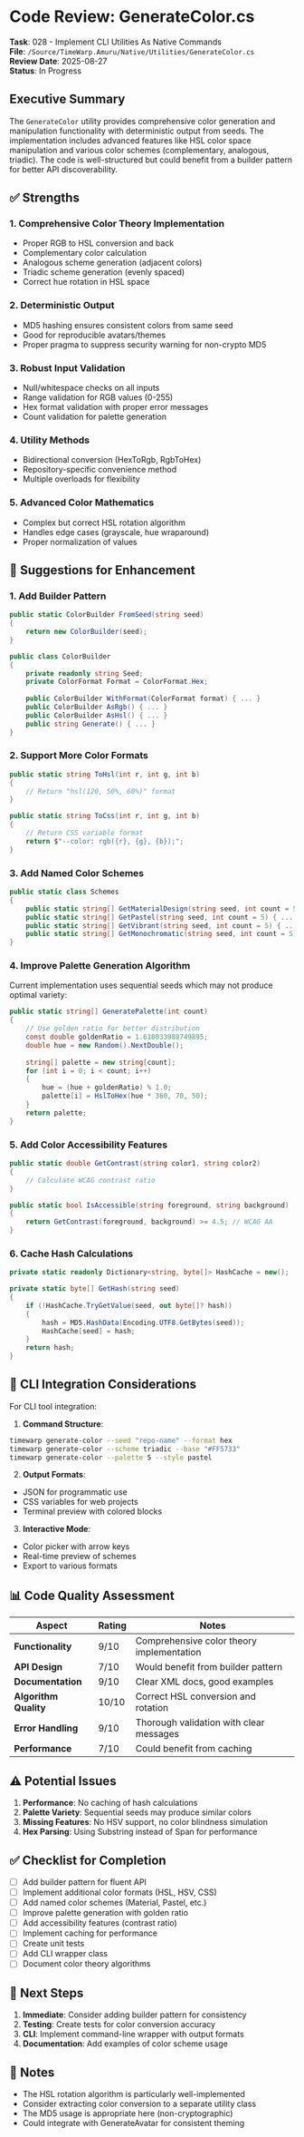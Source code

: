 # Code Review: GenerateColor.cs

**Task**: 028 - Implement CLI Utilities As Native Commands  
**File**: `/Source/TimeWarp.Amuru/Native/Utilities/GenerateColor.cs`  
**Review Date**: 2025-08-27  
**Status**: In Progress

## Executive Summary

The `GenerateColor` utility provides comprehensive color generation and manipulation functionality with deterministic output from seeds. The implementation includes advanced features like HSL color space manipulation and various color schemes (complementary, analogous, triadic). The code is well-structured but could benefit from a builder pattern for better API discoverability.

## ✅ Strengths

### 1. **Comprehensive Color Theory Implementation**
- Proper RGB to HSL conversion and back
- Complementary color calculation
- Analogous scheme generation (adjacent colors)
- Triadic scheme generation (evenly spaced)
- Correct hue rotation in HSL space

### 2. **Deterministic Output**
- MD5 hashing ensures consistent colors from same seed
- Good for reproducible avatars/themes
- Proper pragma to suppress security warning for non-crypto MD5

### 3. **Robust Input Validation**
- Null/whitespace checks on all inputs
- Range validation for RGB values (0-255)
- Hex format validation with proper error messages
- Count validation for palette generation

### 4. **Utility Methods**
- Bidirectional conversion (HexToRgb, RgbToHex)
- Repository-specific convenience method
- Multiple overloads for flexibility

### 5. **Advanced Color Mathematics**
- Complex but correct HSL rotation algorithm
- Handles edge cases (grayscale, hue wraparound)
- Proper normalization of values

## 🔧 Suggestions for Enhancement

### 1. **Add Builder Pattern**

```csharp
public static ColorBuilder FromSeed(string seed)
{
    return new ColorBuilder(seed);
}

public class ColorBuilder
{
    private readonly string Seed;
    private ColorFormat Format = ColorFormat.Hex;
    
    public ColorBuilder WithFormat(ColorFormat format) { ... }
    public ColorBuilder AsRgb() { ... }
    public ColorBuilder AsHsl() { ... }
    public string Generate() { ... }
}
```

### 2. **Support More Color Formats**

```csharp
public static string ToHsl(int r, int g, int b)
{
    // Return "hsl(120, 50%, 60%)" format
}

public static string ToCss(int r, int g, int b)
{
    // Return CSS variable format
    return $"--color: rgb({r}, {g}, {b});";
}
```

### 3. **Add Named Color Schemes**

```csharp
public static class Schemes
{
    public static string[] GetMaterialDesign(string seed, int count = 5) { ... }
    public static string[] GetPastel(string seed, int count = 5) { ... }
    public static string[] GetVibrant(string seed, int count = 5) { ... }
    public static string[] GetMonochromatic(string seed, int count = 5) { ... }
}
```

### 4. **Improve Palette Generation Algorithm**

Current implementation uses sequential seeds which may not produce optimal variety:

```csharp
public static string[] GeneratePalette(int count)
{
    // Use golden ratio for better distribution
    const double goldenRatio = 1.618033988749895;
    double hue = new Random().NextDouble();
    
    string[] palette = new string[count];
    for (int i = 0; i < count; i++)
    {
        hue = (hue + goldenRatio) % 1.0;
        palette[i] = HslToHex(hue * 360, 70, 50);
    }
    return palette;
}
```

### 5. **Add Color Accessibility Features**

```csharp
public static double GetContrast(string color1, string color2)
{
    // Calculate WCAG contrast ratio
}

public static bool IsAccessible(string foreground, string background)
{
    return GetContrast(foreground, background) >= 4.5; // WCAG AA
}
```

### 6. **Cache Hash Calculations**

```csharp
private static readonly Dictionary<string, byte[]> HashCache = new();

private static byte[] GetHash(string seed)
{
    if (!HashCache.TryGetValue(seed, out byte[]? hash))
    {
        hash = MD5.HashData(Encoding.UTF8.GetBytes(seed));
        HashCache[seed] = hash;
    }
    return hash;
}
```

## 🎯 CLI Integration Considerations

For CLI tool integration:

1. **Command Structure**:
```bash
timewarp generate-color --seed "repo-name" --format hex
timewarp generate-color --scheme triadic --base "#FF5733"
timewarp generate-color --palette 5 --style pastel
```

2. **Output Formats**:
- JSON for programmatic use
- CSS variables for web projects
- Terminal preview with colored blocks

3. **Interactive Mode**:
- Color picker with arrow keys
- Real-time preview of schemes
- Export to various formats

## 📊 Code Quality Assessment

| Aspect | Rating | Notes |
|--------|--------|-------|
| **Functionality** | 9/10 | Comprehensive color theory implementation |
| **API Design** | 7/10 | Would benefit from builder pattern |
| **Documentation** | 9/10 | Clear XML docs, good examples |
| **Algorithm Quality** | 10/10 | Correct HSL conversion and rotation |
| **Error Handling** | 9/10 | Thorough validation with clear messages |
| **Performance** | 7/10 | Could benefit from caching |

## ⚠️ Potential Issues

1. **Performance**: No caching of hash calculations
2. **Palette Variety**: Sequential seeds may produce similar colors
3. **Missing Features**: No HSV support, no color blindness simulation
4. **Hex Parsing**: Using Substring instead of Span for performance

## ✅ Checklist for Completion

- [ ] Add builder pattern for fluent API
- [ ] Implement additional color formats (HSL, HSV, CSS)
- [ ] Add named color schemes (Material, Pastel, etc.)
- [ ] Improve palette generation with golden ratio
- [ ] Add accessibility features (contrast ratio)
- [ ] Implement caching for performance
- [ ] Create unit tests
- [ ] Add CLI wrapper class
- [ ] Document color theory algorithms

## 🚀 Next Steps

1. **Immediate**: Consider adding builder pattern for consistency
2. **Testing**: Create tests for color conversion accuracy
3. **CLI**: Implement command-line wrapper with output formats
4. **Documentation**: Add examples of color scheme usage

## 📝 Notes

- The HSL rotation algorithm is particularly well-implemented
- Consider extracting color conversion to a separate utility class
- The MD5 usage is appropriate here (non-cryptographic)
- Could integrate with GenerateAvatar for consistent theming